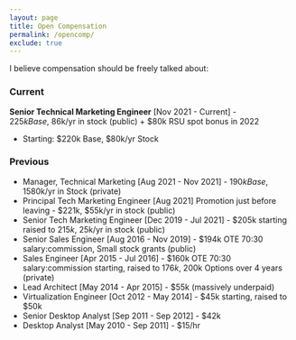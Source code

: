 ```yaml
---
layout: page
title: Open Compensation
permalink: /opencomp/
exclude: true
---
```


I believe compensation should be freely talked about:

### Current 

**Senior Technical Marketing Engineer** [Nov 2021 - Current] - $225k Base, ~$86k/yr in stock (public) + $80k RSU spot bonus in 2022
- Starting: $220k Base, $80k/yr Stock

### Previous

- Manager, Technical Marketing [Aug 2021 - Nov 2021] - $190k Base, 15% Bonus, ~$80k/yr in Stock (private)
- Principal Tech Marketing Engineer [Aug 2021] Promotion just before leaving - $221k, $55k/yr in stock (public)
- Senior Tech Marketing Engineer [Dec 2019 - Jul 2021] - $205k starting raised to $215k, ~$25k/yr in stock (public)
- Senior Sales Engineer [Aug 2016 - Nov 2019] - $194k OTE 70:30 salary:commission, Small stock grants (public)
- Sales Engineer [Apr 2015 - Jul 2016] - $160k OTE 70:30 salary:commission starting, raised to $176k, ~$200k Options over 4 years (private)
- Lead Architect [May 2014 - Apr 2015] - $55k (massively underpaid)
- Virtualization Engineer [Oct 2012 - May 2014] - $45k starting, raised to $50k
- Senior Desktop Analyst [Sep 2011 - Sep 2012] - $42k
- Desktop Analyst [May 2010 - Sep 2011] - $15/hr